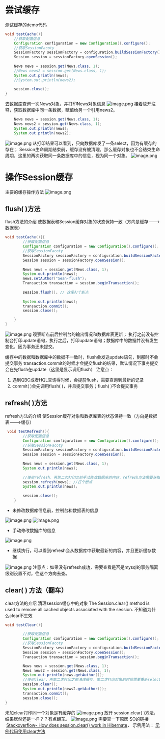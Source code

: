 # 尝试缓存
测试缓存的demo代码
```java
void testCache(){
	//获取配置信息
	Configuration configuration = new Configuration().configure();
	//获取SessionFacoty
	SessionFactory sessionFactory = configuration.buildSessionFactory();
	Session session = sessionFactory.openSession();
	
	News news = session.get(News.class, 1);
	//News news2 = session.get(News.class, 1);
	System.out.println(news);
	//System.out.println(news2);
	
	session.close();
}
```
去数据库查询一次News对象，并打印News对象信息
![image.png](_assets/Hibernate%20-%20一级缓存%20（Session级别）/1627909760917-c6217263-92c9-4217-8cf5-f83991cc9f21.png)
接着放开注释，获取数据库中同一条数据，赋值给另一个引用news2。

```java
	News news = session.get(News.class, 1);
	News news2 = session.get(News.class, 1);
	System.out.println(news);
	System.out.println(news2);
```
![image.png](_assets/Hibernate%20-%20一级缓存%20（Session级别）/1627909439311-2f96cfff-b616-4028-822b-986320b3542e.png)
从打印结果可以看到，只向数据库发了一条select，因为有缓存的存在；
Session生命周期结束前，缓存没有被清理，那么缓存对象也不会结束生命周期，这里的两次获取同一条数据库中的信息，视为同一个对象。
![image.png](_assets/Hibernate%20-%20一级缓存%20（Session级别）/1628493198233-0afaeac5-a192-4b64-af6b-74e0ccb02944.png)

# 操作Session缓存
主要的缓存操作方法
![image.png](_assets/Hibernate%20-%20一级缓存%20（Session级别）/1628492610146-6ba54b54-b3ea-47fd-9eff-d5960520ce75.png)

## flush( )方法
flush方法的介绍
使数据表和Session缓存对象的状态保持一致（方向是缓存--->数据表）
```java
void testCache(){{
        //获取配置信息
        Configuration configuration = new Configuration().configure();
        //获取SessionFacoty
        SessionFactory sessionFactory = configuration.buildSessionFactory();
        Session session = sessionFactory.openSession();
    
        News news = session.get(News.class, 1);
        System.out.println(news);
        news.setAuthor("Sean-flush");
        Transaction transaction = session.beginTransaction();
    
        session.flush(); // 这里打个断点
    
        System.out.println(news);
        transaction.commit();
        session.close();

    }
}
```
![image.png](_assets/Hibernate%20-%20一级缓存%20（Session级别）/1627910220612-d3db5c2c-9e5d-4b76-8705-ce399a6a9500.png)
观察断点前后控制台的输出情况和数据库表更新；
执行之前没有控制台打印update语句，执行之后，打印update语句；数据库中的数据并没有发生变化，因为事务还未提交。

缓存中的数据和数据库中的数据不一致时，flush会发送update语句，到那时不会提交事务
transaction.commit的时候才会提交flush的结果，默认情况下事务提交会在先flush在update（这里是显示调用flush）
注意点：

1. 遇到QBC或者HQL查询得时候，会提前flush，需要查询到最新的记录
2. commit( )会先调用flush( )，并且提交事务；flush( )不会提交事务
## refresh( )方法
refresh方法的介绍
使Session缓存对象和数据库表的状态保持一致（方向是数据表--->缓存）
```java
 void testRefresh(){
        //获取配置信息
        Configuration configuration = new Configuration().configure();
        //获取SessionFacoty
        SessionFactory sessionFactory = configuration.buildSessionFactory();
        Session session = sessionFactory.openSession();
     
        News news = session.get(News.class, 1);
        System.out.println(news);
       
     	//使用refresh，再第二次打印之前手动修改数据库的内容，refresh方法需要获取数据库最新的内容
        session.refresh(news); //打个断点
        System.out.println(news);
     
        session.close();
    }
```

- 未修改数据库信息前，控制台和数据表的信息

![image.png](_assets/Hibernate%20-%20一级缓存%20（Session级别）/1628323078511-98b18cb7-5b79-4ec8-b7c8-0f7abbcb6677.png)
![image.png](_assets/Hibernate%20-%20一级缓存%20（Session级别）/1628323095808-41237130-bb9d-4557-9fd3-fd8ea1057b81.png)

- 手动修改数据库的信息

![image.png](_assets/Hibernate%20-%20一级缓存%20（Session级别）/1628323177746-847b5540-696b-4f65-8d3e-4cabbcca813e.png)

- 继续执行，可以看到refresh会从数据库中获取最新的内容，并且更新缓存数据

![image.png](_assets/Hibernate%20-%20一级缓存%20（Session级别）/1628323210528-ebc90546-4d21-4c1b-9733-733168409bca.png)
注意点：如果没有refresh成功，需要查看是否是mysql的事务隔离级别设置不对，往这个方向去查。

## clear( ) 方法（翻车）
clear方法的介绍
清理session缓存中的对象
The Session.clear() method is used to remove all cached objects associated with the session.
不知道为什么clear不生效
```java
void testClear(){
    
        //获取配置信息
        Configuration configuration = new Configuration().configure();
        //获取SessionFacoty
        SessionFactory sessionFactory = configuration.buildSessionFactory();
        Session session = sessionFactory.openSession();
    	Transaction transaction = session.beginTransaction();

        News news = session.get(News.class, 1);
        News news2 = session.get(News.class, 1);
        System.out.println(news.getAuthor());
        //使用clear，再第二次打印之前清理缓存，第二次打印对象的时候需要重新select（通过之前的测试知道，连续打印两个对象是不需要重复拿的）
        session.clear();
        System.out.println(news2.getAuthor());
    	transaction.commit();
        session.close();
}
```
未加clear打印同一个对象是有缓存的
![image.png](_assets/Hibernate%20-%20一级缓存%20（Session级别）/1628323979576-47809fd4-cb4d-43d5-b213-f58914f04a00.png)
放开 session.clear( )方法，结果居然还是一样？？有点翻车。
![image.png](_assets/Hibernate%20-%20一级缓存%20（Session级别）/1628324387490-51fca173-ed25-479a-99f3-adef6b379f9c.png)
需要查一下原因 SO的链接  [Stackoverflow- How does session.clear() work in Hibernate](https://stackoverflow.com/questions/42969763/how-does-session-clear-work-in-hibernate)， 
示例用法： [示例代码使用clear方法](https://www.javaguides.net/2019/12/hibernate-sessionclear-method-example.html)

